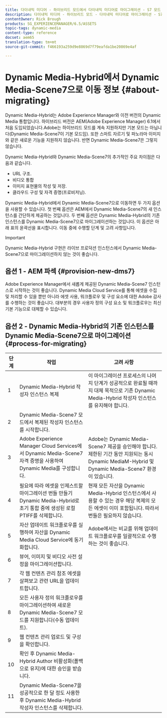 ```yaml
---
title: 다이내믹 미디어 - 하이브리드 모드에서 다이내믹 미디어로 마이그레이션 - S7 모드
description: 다이내믹 미디어 - 하이브리드 모드 - 다이내믹 미디어로 마이그레이션 - S7 모드
contentOwner: Rick Brough
products: SG_EXPERIENCEMANAGER/6.5/ASSETS
topic-tags: dynamic-media
content-type: reference
docset: aem65
translation-type: tm+mt
source-git-commit: f466193a259d9e8869d7f79eafda1be20869e4af

---
```



# Dynamic Media-Hybrid에서 Dynamic Media-Scene7으로 이동 정보 {#about-migrating}

Dynamic Media-Hybrid는 Adobe Experience Manager와 이전 버전의 Dynamic Media 통합입니다. 하이브리드 버전은 AEM(Adobe Experience Manager) 6.1에서 처음 도입되었습니다.Adobe는 하이브리드 모드를 계속 지원하지만 기본 모드는 아닙니다(Dynamic Media-Scene7이 기본 모드임). 또한 스마트 자르기 및 파노라마 이미지와 같은 새로운 기능을 지원하지 않습니다. 반면 Dynamic Media-Scene7은 그렇지 않습니다.

Dynamic Media-Hybrid와 Dynamic Media-Scene7의 추가적인 주요 차이점은 다음과 같습니다.

* URL 구조.
* 비디오 통합
* 이미지 표현물의 작성 및 저장.
* 클라우드 구성 및 자격 증명(프로비저닝).

Dynamic Media-Hybrid에서 Dynamic Media-Scene7으로 이동하면 두 가지 옵션을 사용할 수 있습니다. 첫 번째 옵션은 AEM에서 Dynamic Media-Scene7의 새 인스턴스를 간단하게 제공하는 것입니다. 두 번째 옵션은 Dynamic Media-Hybrid의 기존 인스턴스를 Dynamic Media-Scene7으로 마이그레이션하는 것입니다. 이 옵션은 아래 표의 윤곽선을 표시합니다. 이동 중에 수행할 단계 및 고려 사항입니다.

>[!IMPORTANT]
>
>Dynamic Media-Hybrid 구현은 라이브 프로덕션 인스턴스에서 Dynamic Media-Scene7으로 마이그레이션하지 않는 것이 좋습니다.

## 옵션 1 - AEM 파섹 {#provision-new-dms7}

Adobe Experience Manager에서 새롭게 제공된 Dynamic Media-Scene7 인스턴스로 시작하는 것이 좋습니다. Dynamic Media Cloud Service를 통해 에셋을 수집 및 처리할 수 있을 뿐만 아니라 에셋 사용, 워크플로우 및 구성 요소에 대한 Adobe 감사를 수행하는 것이 좋습니다. 대부분의 경우 사용자 정의 구성 요소 및 워크플로우는 최신 기본 기능으로 대체할 수 있습니다.

## 옵션 2 - Dynamic Media-Hybrid의 기존 인스턴스를 Dynamic Media-Scene7으로 마이그레이션 {#process-for-migrating}

| 단계 | 작업 | 고려 사항 |
|---|---|---|
| 1 | Dynamic Media-Hybrid 작성자 인스턴스 복제 | 이 마이그레이션 프로세스의 나머지 단계가 성공적으로 완료될 때까지 대체 목적으로 기존 Dynamic Media-Hybrid 작성자 인스턴스를 유지해야 합니다. |
| 2 | Dynamic Media-Scene7 모드에서 복제된 작성자 인스턴스를 시작합니다. |  |
| 3 | Adobe Experience Manager Cloud Services에서 Dynamic Media-Scene7 자격 증명을 사용하여 Dynamic Media를 구성합니다. | Adobe는 Dynamic Media-Scene7 제공을 승인해야 합니다. 제한된 기간 동안 지원되는 동시 Dynamic MediaM-Hybrid 및 Dynamic Media-Scene7 환경이 있습니다. |
| 4 | 필요에 따라 에셋을 인제스트할 마이그레이션 번들 만들기<br>Dynamic Media-Hybrid로 초기 통합 중에 생성된 로컬 PTIFF를 삭제합니다. | 현재 모든 자산을 Dynamic Media-Hybrid 인스턴스에서 사용할 수 있는 경우 해당 복제의 모든 에셋이 이미 포함됩니다. 따라서 번들은 필요하지 않습니다. |
| 5 | 자산 업데이트 워크플로우를 실행하여 자산을 Dynamic Media Cloud Service에 동기화합니다. | Adobe에서는 비교를 위해 업데이트 워크플로우를 일괄적으로 수행하는 것이 좋습니다. |
| 6 | 뷰어, 이미지 및 비디오 사전 설정을 마이그레이션합니다. |  |
| 7 | 각 웹 컨텐츠 관리 참조 에셋을 살펴보고 관련 URL을 업데이트합니다. |  |
| 8 | 모든 사용자 정의 워크플로우를 마이그레이션하여 새로운 Dynamic Media-Scene7 모드를 지원합니다(수동 업데이트). |  |
| 9 | 웹 컨텐츠 관리 업로드 및 구성을 확인합니다. |  |
| 10 | 확인 후 Dynamic Media-Hybrid Author 비활성화(폴백으로 유지)에 대한 승인을 받습니다. |  |
| 11 | Dynamic Media-Scene7을 성공적으로 한 달 정도 사용한 후 Dynamic Media-Hybrid 작성자 인스턴스를 삭제합니다. |  |
